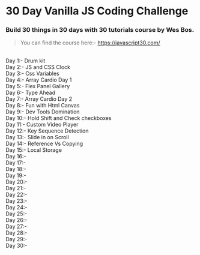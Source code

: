 # 30 Day Vanilla JS Coding Challenge

### Build 30 things in 30 days with 30 tutorials course by Wes Bos.

> You can find the course here:- https://javascript30.com/

<br>
Day 1:- Drum kit <br>
Day 2:- JS and CSS Clock <br>
Day 3:- Css Variables <br>
Day 4:- Array Cardio Day 1 <br>
Day 5:- Flex Panel Gallery <br>
Day 6:-  Type Ahead <br>
Day 7:-  Array Cardio Day 2 <br>
Day 8:-  Fun with Html Canvas <br>
Day 9:-  Dev Tools Domination <br>
Day 10:- Hold Shift and Check checkboxes <br>
Day 11:- Custom Video Player  <br>
Day 12:-  Key Sequence Detection <br>
Day 13:-  Slide in on Scroll <br>
Day 14:-  Reference Vs Copying <br>
Day 15:-  Local Storage <br>
Day 16:-   <br>
Day 17:-   <br>
Day 18:-   <br>
Day 19:-   <br>
Day 20:-   <br>
Day 21:-   <br>
Day 22:-   <br>
Day 23:-   <br>
Day 24:-   <br>
Day 25:-   <br>
Day 26:-   <br>
Day 27:-   <br>
Day 28:-   <br>
Day 29:-   <br>
Day 30:-   <br>
